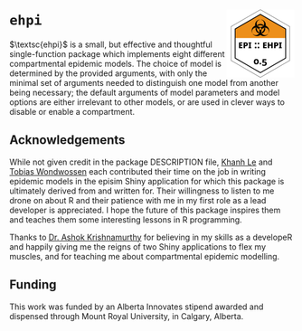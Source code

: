 # `ehpi` <a href="https://bryce-carson.github.io/ehpi/"><img src="man/figures/logo.png" align="right" height="120" alt="ehpi website" /></a>
$\textsc{ehpi}$ is a small, but effective and thoughtful single-function package which
implements eight different compartmental epidemic models. The choice of model is
determined by the provided arguments, with only the minimal set of arguments
needed to distinguish one model from another being necessary; the default
arguments of model parameters and model options are either irrelevant to other
models, or are used in clever ways to disable or enable a compartment.

## Acknowledgements
While not given credit in the package DESCRIPTION file, [Khanh
Le](https://github.com/kle6951/) and [Tobias
Wondwossen](https://github.com/Toby-exe) each contributed their time on the job
in writing epidemic models in the episim Shiny application for which this
package is ultimately derived from and written for. Their willingness to listen
to me drone on about R and their patience with me in my first role as a lead
developer is appreciated. I hope the future of this package inspires them and
teaches them some interesting lessons in R programming.

Thanks to [Dr. Ashok Krishnamurthy](https://github.com/ashokkrish) for believing
in my skills as a developeR and happily giving me the reigns of two Shiny
applications to flex my muscles, and for teaching me about compartmental
epidemic modelling.

## Funding
This work was funded by an Alberta Innovates stipend awarded and dispensed
through Mount Royal University, in Calgary, Alberta.
